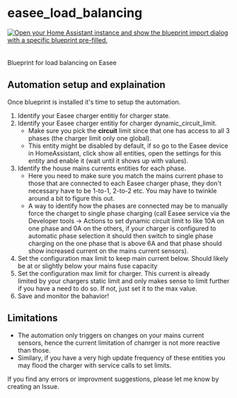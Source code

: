 # easee_load_balancing

<a href="https://my.home-assistant.io/redirect/blueprint_import/?blueprint_url=https%3A%2F%2Fgithub.com%2Fdala318%2Feasee_load_balancing%2Fblob%2Fmain%2Feasee_load_balancing.yaml" target="_blank"><img src="https://my.home-assistant.io/badges/blueprint_import.svg" alt="Open your Home Assistant instance and show the blueprint import dialog with a specific blueprint pre-filled." /></a><br><br><br>
Blueprint for load balancing on Easee

## Automation setup and explaination

Once blueprint is installed it's time to setup the automation.

1. Identify your Easee charger entitiy for charger state.
2. Identify your Easee charger entitiy for charger dynamic_circuit_limit.
    * Make sure you pick the **circuit** limit since that one has access to all 3 phases (the charger limit only one global).
    * This entity might be disabled by default, if so go to the Easee device in HomeAssistant, click show all entities, open the settings for this entity and enable it (wait until it shows up with values).
3. Identify the house mains currents entities for each phase.
    * Here you need to make sure you match the mains current phase to those that are connected to each Easee charger phase, they don't necessary have to be 1-to-1, 2-to-2 etc. You may have to twinkle around a bit to figure this out.
    * A way to identify how the phases are connected may be to manually force the charget to single phase charging (call Easee service via the Developer tools -> Actions to set dynamic circuit limit to like 10A on one phase and 0A on the others, if your charger is configured to automatic phase selection it should then switch to single phase charging on the one phase that is above 6A and that phase should show increased current on the mains current sensors).
4. Set the configuration max limit to keep main current below. Should likely be at or slightly below your mains fuse capacity
5. Set the configuration max limit for charger. This current is already limited by your chargers static limit and only makes sense to limit further if you have a need to do so. If not, just set it to the max value.
6. Save and monitor the bahavior!

## Limitations
* The automation only triggers on changes on your mains current sensors, hence the current limitation of chanrger is not more reactive than those.
* Similary, if you have a very high update frequency of these entities you may flood the charger with service calls to set limits.

If you find any errors or improvment suggestions, please let me know by creating an Issue.
